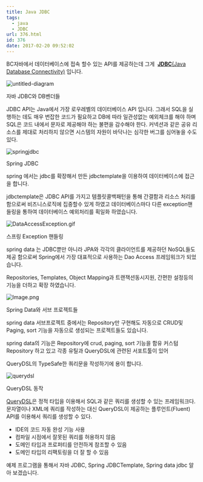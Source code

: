 ```yaml
---
title: Java JDBC
tags:
  - java
  - JDBC
url: 376.html
id: 376
date: 2017-02-20 09:52:02
---
```


BC자바에서 데이터베이스에 접속 할수 있는 API를 제공하는데 그게  [**JDBC**(Java Database Connectivity)](https://ko.wikipedia.org/wiki/JDBC) 입니다.

![untitled-diagram](https://ahea.files.wordpress.com/2017/02/untitled-diagram.png)

자바 JDBC와 DB벤더들

JDBC API는 Java에서 가장 로우레벨의 데이터베이스 API 입니다. 그래서 SQL을 실행하는 데도 매우 번잡한 코드가 필요하고 DB에 따라 일관성없는 예외체크를 해야 하며 SQL은 코드 내에서 문자로 제공해야 하는 불편을 감수해야 한다. 커넥션과 같은 공유 리소스를 제대로 처리하지 않으면 시스템의 자원이 바닥나는 심각한 버그를 심어놓을 수도 있다.

![springjdbc](https://ahea.files.wordpress.com/2017/02/springjdbc.png)

Spring JDBC

spring 에서는 jdbc를 확장해서 만든 jdbctemplate을 이용하여 데이터베이스에 접근을 합니다.

jdbctemplate은 JDBC API를 가지고 템플릿콜백패턴을 통해 간결함과 리소스 처리를 함으로써 비즈니스로직에 집중할수 있게 하였고 데이터베이스마다 다른 exception핸들링을 통하여 데이터베이스 예외처리를 획일화 하였습니다.

![DataAccessException.gif](https://ahea.files.wordpress.com/2017/02/dataaccessexception.gif)

스프링 Exception 핸들링

spring data 는 JDBC뿐만 아니라 JPA와 각각의 클라이언트를 제공하던 NoSQL들도 제공 함으로써 Spring에서 가장 대표적으로 사용하는 Dao Access 프레임워크가 되었습니다.

Repositories, Templates, Object Mapping과 트랜잭션동시지원, 간편한 설정등의 기능을 더하고 확장 하였습니다.

![Image.png](https://ahea.files.wordpress.com/2017/02/image8.png)

Spring Data와 서브 프로젝트들

spring data 서브프로젝트 중에서는 Repository만 구현해도 자동으로 CRUD및 Paging, sort 기능을 자동으로 생성되는 프로젝트들도 있습니다.

spring data의 기능은 Repository에 crud, paging, sort 기능을 함유 커스텀 Repository 하고 있고 각종 유틸과 QueryDSL에 관련된 서포트툴이 있어

QueryDSL의 TypeSafe한 쿼리문을 작성하기에 용이 합니다.

![querydsl](https://ahea.files.wordpress.com/2017/02/querydsl.png)

QueryDSL 동작

[QueryDSL](http://www.querydsl.com/static/querydsl/4.0.1/reference/ko-KR/html_single/)은 정적 타입을 이용해서 SQL과 같은 쿼리를 생성할 수 있는 프레임워크다. 문자열이나 XML에 쿼리를 작성하는 대신 QueryDSL이 제공하는 플루언트(Fluent) API를 이용해서 쿼리를 생성할 수 있다.

*   IDE의 코드 자동 완성 기능 사용
*   컴파일 시점에서 잘못된 쿼리를 허용하지 않음
*   도메인 타입과 프로퍼티를 안전하게 참조할 수 있음
*   도메인 타입의 리팩토링을 더 잘 할 수 있음

예제 프로그램을 통해서 자바 JDBC, Spring JDBCTemplate, Spring data jdbc 알아 보겠습니다.